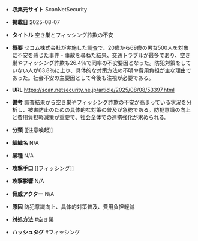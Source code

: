 - **収集元サイト**
ScanNetSecurity

- **掲載日**
2025-08-07

- **タイトル**
空き巣とフィッシング詐欺の不安

- **概要**
セコム株式会社が実施した調査で、20歳から69歳の男女500人を対象に不安を感じた事件・事故を尋ねた結果、交通トラブルが最多であり、空き巣やフィッシング詐欺も26.4％で同率の不安要因となった。防犯対策をしていない人が63.8％に上り、具体的な対策方法の不明や費用負担が主な理由であった。社会不安の主要因として今後も注視が必要である。

- **URL**
https://scan.netsecurity.ne.jp/article/2025/08/08/53397.html

- **備考**
調査結果から空き巣やフィッシング詐欺の不安が高まっている状況を分析し、被害防止のための具体的な対策の普及が急務である。防犯意識の向上と費用負担軽減策が重要で、社会全体での連携強化が求められる。

- **分類**
[[注意喚起]]

- **組織名**
N/A

- **業種**
N/A

- **攻撃手口**
[[フィッシング]]

- **攻撃影響**
N/A

- **脅威アクター**
N/A

- **原因**
防犯意識向上、具体的対策普及、費用負担軽減

- **対処方法**
#空き巣

- **ハッシュタグ**
#フィッシング

